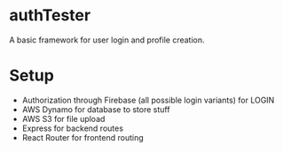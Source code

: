 # authTester
A basic framework for user login and profile creation.  

# Setup

- Authorization through Firebase (all possible login variants) for LOGIN
- AWS Dynamo for database to store stuff
- AWS S3 for file upload
- Express for backend routes
- React Router for frontend routing


